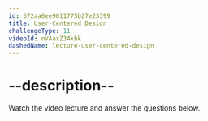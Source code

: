 ```yaml
---
id: 672aa6ee9011775b27e23399
title: User-Centered Design
challengeType: 11
videoId: nVAaxZ34khk
dashedName: lecture-user-centered-design
---
```


# --description--

Watch the video lecture and answer the questions below.


